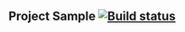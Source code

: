 ## Project Sample [![Build status](https://ci.appveyor.com/api/projects/status/r5sgvxbh8xqhh10a?svg=true)](https://ci.appveyor.com/project/conylafeyy/hw2-1)
